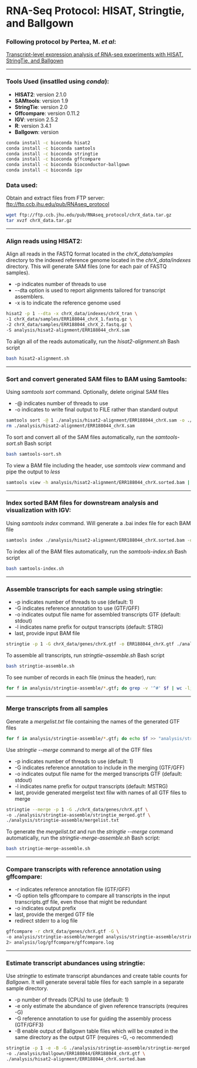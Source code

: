 # RNA-Seq Protocol: HISAT, Stringtie, and Ballgown

### Following protocol by Pertea, M. *et al*:
[Transcript-level expression analysis of RNA-seq experiments with HISAT, StringTie, and Ballgown](https://www.ncbi.nlm.nih.gov/pubmed/27560171)

---

### Tools Used (insatlled using *conda*):
- **HISAT2**: version 2.1.0
- **SAMtools**: version 1.9
- **StringTie**: version 2.0
- **Gffcompare**: version 0.11.2
- **IGV**: version 2.5.2
- **R**: version 3.4.1
- **Ballgown**: version

```bash
conda install -c bioconda hisat2
conda install -c bioconda samtools
conda install -c bioconda stringtie
conda install -c bioconda gffcompare
conda install -c bioconda bioconductor-ballgown
conda install -c bioconda igv
```

### Data used:
Obtain and extract files from FTP server: <ftp://ftp.ccb.jhu.edu/pub/RNAseq_protocol>

```bash
wget ftp://ftp.ccb.jhu.edu/pub/RNAseq_protocol/chrX_data.tar.gz
tar xvzf chrX_data.tar.gz
```

---

### Align reads using **HISAT2**:
Align all reads in the FASTQ format located in the *chrX_data/samples* directory to the indexed reference genome located in the *chrX_data/indexes* directory.  This will generate SAM files (one for each pair of FASTQ samples).  
- -p indicates number of threads to use
- --dta option is used to report alignments tailored for transcript assemblers.
- -x is to indicate the reference genome used

```bash
hisat2 -p 1 --dta -x chrX_data/indexes/chrX_tran \
-1 chrX_data/samples/ERR188044_chrX_1.fastq.gz \
-2 chrX_data/samples/ERR188044_chrX_2.fastq.gz \
-S analysis/hisat2-alignment/ERR188044_chrX.sam
```

To align all of the reads automatically, run the *hisat2-alignment.sh* Bash script
```bash
bash hisat2-alignment.sh
```

---

### Sort and convert generated SAM files to BAM using **Samtools**:
Using *samtools sort* command. Optionally, delete original SAM files
- -@ indicates number of threads to use
- -o indicates to write final output to FILE rather than standard output

```bash
samtools sort -@ 1 ./analysis/hisat2-alignment/ERR188044_chrX.sam -o ./analysis/hisat2-alignment/ERR188044_chrX.sorted.bam
rm ./analysis/hisat2-alignment/ERR188044_chrX.sam
```

To sort and convert all of the SAM files automatically, run the *samtools-sort.sh* Bash script
```bash
bash samtools-sort.sh
```

To view a BAM file including the header, use *samtools view* command and pipe the output to *less*
```bash
samtools view -h analysis/hisat2-alignment/ERR188044_chrX.sorted.bam | less -S
```

---

### Index sorted BAM files for downstream analysis and visualization with **IGV**:
Using *samtools index* command.  Will generate a .bai index file for each BAM file

```bash
samtools index ./analysis/hisat2-alignment/ERR188044_chrX.sorted.bam -o ./analysis/hisat2-alignment/ERR188044_chrX.sorted.bam.bai
```

To index all of the BAM files automatically, run the *samtools-index.sh* Bash script
```bash
bash samtools-index.sh
```

---

### Assemble transcripts for each sample using **stringtie**:
- -p indicates number of threads to use (default: 1)
- -G indicates reference annotation to use (GTF/GFF)
- -o indicates output file name for assembled transcripts GTF (default: stdout)
- -l indicates name prefix for output transcripts (default: STRG)
- last, provide input BAM file

```bash
stringtie -p 1 -G chrX_data/genes/chrX.gtf -o ERR188044_chrX.gtf ./analysis/hisat2-alignment/ERR188044_chrX.bam
```

To assemble all transcripts, run *stringtie-assemble.sh* Bash script
```bash
bash stringtie-assemble.sh
```

To see number of records in each file (minus the header), run:
```bash
for f in analysis/stringtie-assemble/*.gtf; do grep -v '^#' $f | wc -l; done
```

---

### Merge transcripts from all samples
Generate a *mergelist.txt* file containing the names of the generated GTF files
```bash
for f in analysis/stringtie-assemble/*.gtf; do echo $f >> "analysis/stringtie-assemble/mergelist.txt"; done
```

Use *stringtie --merge* command to merge all of the GTF files
- -p indicates number of threads to use (default: 1)
- -G indicates reference annotation to include in the merging (GTF/GFF)
- -o indicates output file name for the merged transcripts GTF (default: stdout)
- -l indicates name prefix for output transcripts (default: MSTRG)
- last, provide generated mergelist text filw with names of all GTF files to merge

```bash
stringtie --merge -p 1 -G ./chrX_data/genes/chrX.gtf \
-o ./analysis/stringtie-assemble/stringtie_merged.gtf \
./analysis/stringtie-assemble/mergelist.txt
```

To generate the *mergelist.txt* and run the *stringtie --merge* command automatically, run the *stringtie-merge-assemble.sh* Bash script:
```bash
bash stringtie-merge-assemble.sh
```

---

### Compare transcripts with reference annotation using **gffcompare**:
- -r indicates reference annotation file (GTF/GFF)
- -G option tells gffcompare to compare all transcripts in the input transcripts.gtf file, even those that might be redundant
- -o indicates output prefix
- last, provide the merged GTF file
- redirect stderr to a log file

```bash
gffcompare -r chrX_data/genes/chrX.gtf -G \
-o analysis/stringtie-assemble/merged analysis/stringtie-assemble/stringtie-merged.gtf \
2> analysis/log/gffcompare/gffcompare.log
```

---

### Estimate transcript abundances using **stringtie**:
Use *stringtie* to estimate transcript abundances and create table counts for *Ballgown*.  It will generate several table files for each sample in a separate sample directory.
- -p number of threads (CPUs) to use (default: 1)
- -e only estimate the abundance of given reference transcripts (requires -G)
- -G reference annotation to use for guiding the assembly process (GTF/GFF3)
- -B enable output of Ballgown table files which will be created in the same directory as the output GTF (requires -G, -o recommended)

```bash
stringtie -p 1 -e -B -G ./analysis/stringtie-assemble/stringtie-merged.gtf \
-o ./analysis/ballgown/ERR188044/ERR188044_chrX.gtf \
./analysis/hisat2-alignment/ERR188044_chrX.sorted.bam
```
